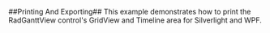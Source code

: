 ##Printing And Exporting##
This example demonstrates how to print the RadGanttView control's GridView and Timeline area for Silverlight and WPF.